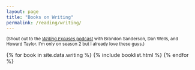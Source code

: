 ```yaml
---
layout: page
title: "Books on Writing"
permalink: /reading/writing/
---
```


<p class="text-muted">
  <small>
    (Shout out to the <a href="http://www.writingexcuses.com/season001/"><i>Writing Excuses</i> podcast</a> with Brandon Sanderson, Dan Wells, and Howard Taylor. I'm only on season 2 but I already love these guys.)
  </small>
</p>

<div class="reading-container">
  {% for book in site.data.writing %}
  {% include booklist.html %}
  {% endfor %}
</div>

